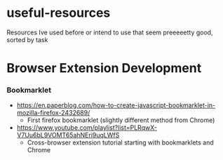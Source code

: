 # useful-resources
Resources Ive used before or intend to use that seem preeeeetty good, sorted by task

# Browser Extension Development
### Bookmarklet
- https://en.paperblog.com/how-to-create-javascript-bookmarklet-in-mozilla-firefox-2432689/
  - First firefox bookmarklet (slightly different method from Chrome)
- https://www.youtube.com/playlist?list=PLRqwX-V7Uu6bL9VOMT65ahNEri9uqLWfS
  - Cross-browser extension tutorial starting with bookmarklets and Chrome
